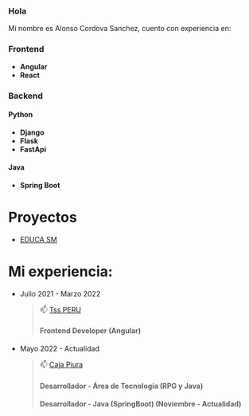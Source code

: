 ### Hola
Mi nombre es Alonso Cordova Sanchez, cuento con experiencia en:

### Frontend
- **Angular**
- **React**

### Backend
#### Python
- **Django**
- **Flask**
- **FastApi**

#### Java
- **Spring Boot**

# Proyectos
- [EDUCA SM](https://educasm-peru2.web.app)

# Mi experiencia:
- Julio 2021 - Marzo 2022
  > 📫 [Tss PERU](http://www.tsspe.com/)
  > #### Frontend Developer (Angular)

- Mayo 2022 - Actualidad
  > 📫 [Caja Piura](https://www.cajapiura.pe/) 
  > #### Desarrollador - Área de Tecnología (RPG y Java)
  > #### Desarrollador - Java (SpringBoot) (Noviembre - Actualidad)

